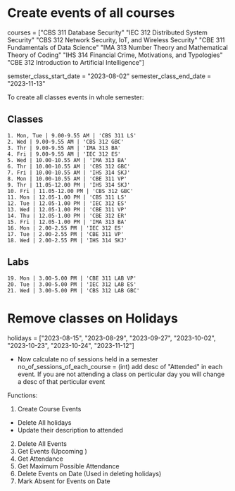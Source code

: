 # Create events of all courses

courses = ["CBS 311 Database Security" "IEC 312 Distributed System Security" "CBS 312 Network Security, IoT, and Wireless Security" "CBE 311 Fundamentals of Data Science" "IMA 313 Number Theory and Mathematical Theory of Coding" "IHS 314 Financial Crime, Motivations, and Typologies" "CBE 312 Introduction to Artificial Intelligence"]

semster_class_start_date = "2023-08-02"
semester_class_end_date = "2023-11-13"

To create all classes events in whole semester:

## Classes

    1. Mon, Tue | 9.00-9.55 AM | 'CBS 311 LS'
    2. Wed | 9.00-9.55 AM | 'CBS 312 GBC'
    3. Thr | 9.00-9.55 AM | 'IMA 313 BA'
    4. Fri | 9.00-9.55 AM | 'IEC 312 ES'
    5. Wed | 10.00-10.55 AM | 'IMA 313 BA'
    6. Thr | 10.00-10.55 AM | 'CBS 312 GBC'
    7. Fri | 10.00-10.55 AM | 'IHS 314 SKJ'
    8. Mon | 10.00-10.55 AM | 'CBE 311 VP'
    9. Thr | 11.05-12.00 PM | 'IHS 314 SKJ'
    10. Fri | 11.05-12.00 PM | 'CBS 312 GBC'
    11. Mon | 12.05-1.00 PM | 'CBS 311 LS'
    12. Tue | 12.05-1.00 PM | 'IEC 312 ES'
    13. Wed | 12.05-1.00 PM | 'CBE 311 VP'
    14. Thu | 12.05-1.00 PM | 'CBE 312 ER'
    15. Fri | 12.05-1.00 PM | 'IMA 313 BA'
    16. Mon | 2.00-2.55 PM | 'IEC 312 ES'
    17. Tue | 2.00-2.55 PM | 'CBE 311 VP'
    18. Wed | 2.00-2.55 PM | 'IHS 314 SKJ'

## Labs

    19. Mon | 3.00-5.00 PM | 'CBE 311 LAB VP'
    20. Tue | 3.00-5.00 PM | 'IEC 312 LAB ES'
    21. Wed | 3.00-5.00 PM | 'CBS 312 LAB GBC'

# Remove classes on Holidays

holidays = ["2023-08-15", "2023-08-29", "2023-09-27", "2023-10-02", "2023-10-23", "2023-10-24", "2023-11-12"]

- Now calculate no of sessions held in a semester
  no_of_sessions_of_each_course = (int)
  add desc of "Attended" in each event.
  If you are not attending a class on perticular day you will change a desc of that perticular event

Functions:

1. Create Course Events

- Delete All holidays
- Update their description to attended

2. Delete All Events
3. Get Events (Upcoming )
4. Get Attendance
5. Get Maximum Possible Attendance
6. Delete Events on Date (Used in deleting holidays)
7. Mark Absent for Events on Date
